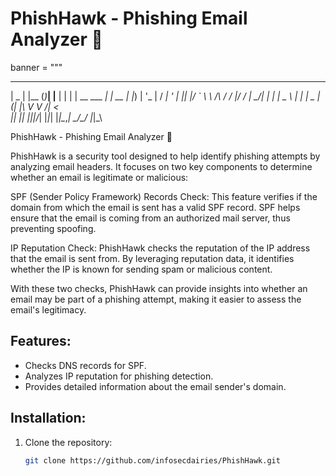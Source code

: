 # PhishHawk - Phishing Email Analyzer 🦅

banner = """
 ____  _     _     _     _   _                _    
|  _ \| |__ (_)___| |__ | | | | __ ___      _| | __
| |_) | '_ \| / __| '_ \| |_| |/ _` \ \ /\ / / |/ / 
|  __/| | | | \__ \ | | |  _  | (_| |\ V  V /|   <  
|_|   |_| |_|_|___/_| |_|_| |_|\__,_| \_/\_/ |_|\_\ 
                                                    
PhishHawk - Phishing Email Analyzer 🦅

PhishHawk is a security tool designed to help identify phishing attempts by analyzing email headers. It focuses on two key components to determine whether an email is legitimate or malicious:

SPF (Sender Policy Framework) Records Check:
This feature verifies if the domain from which the email is sent has a valid SPF record. SPF helps ensure that the email is coming from an authorized mail server, thus preventing spoofing.

IP Reputation Check:
PhishHawk checks the reputation of the IP address that the email is sent from. By leveraging reputation data, it identifies whether the IP is known for sending spam or malicious content.

With these two checks, PhishHawk can provide insights into whether an email may be part of a phishing attempt, making it easier to assess the email's legitimacy. 

## Features:
- Checks DNS records for SPF.
- Analyzes IP reputation for phishing detection.
- Provides detailed information about the email sender's domain.

## Installation:
1. Clone the repository:
   ```bash
   git clone https://github.com/infosecdairies/PhishHawk.git



